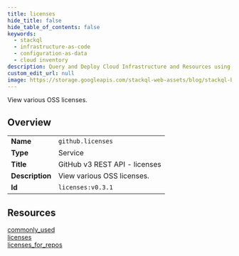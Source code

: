 ```yaml
---
title: licenses
hide_title: false
hide_table_of_contents: false
keywords:
  - stackql
  - infrastructure-as-code
  - configuration-as-data
  - cloud inventory
description: Query and Deploy Cloud Infrastructure and Resources using SQL
custom_edit_url: null
image: https://storage.googleapis.com/stackql-web-assets/blog/stackql-blog-post-featured-image.png
---
```

View various OSS licenses.  
    

## Overview
<table><tbody>
<tr><td><b>Name</b></td><td><code>github.licenses</code></td></tr>
<tr><td><b>Type</b></td><td>Service</td></tr>
<tr><td><b>Title</b></td><td>GitHub v3 REST API - licenses</td></tr>
<tr><td><b>Description</b></td><td>View various OSS licenses.</td></tr>
<tr><td><b>Id</b></td><td><code>licenses:v0.3.1</code></td></tr>
</tbody></table>

## Resources
<div class="row">
<div class="providerDocColumn">
<a href="/providers/github/licenses/commonly_used/">commonly_used</a><br />
<a href="/providers/github/licenses/licenses/">licenses</a><br />
</div>
<div class="providerDocColumn">
<a href="/providers/github/licenses/licenses_for_repos/">licenses_for_repos</a><br />
</div>
</div>
